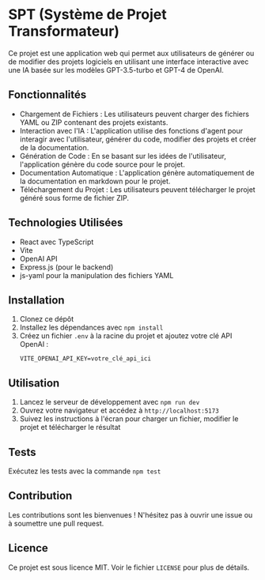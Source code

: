 # SPT (Système de Projet Transformateur)

Ce projet est une application web qui permet aux utilisateurs de générer ou de modifier des projets logiciels en utilisant une interface interactive avec une IA basée sur les modèles GPT-3.5-turbo et GPT-4 de OpenAI.

## Fonctionnalités

- Chargement de Fichiers : Les utilisateurs peuvent charger des fichiers YAML ou ZIP contenant des projets existants.
- Interaction avec l'IA : L'application utilise des fonctions d'agent pour interagir avec l'utilisateur, générer du code, modifier des projets et créer de la documentation.
- Génération de Code : En se basant sur les idées de l'utilisateur, l'application génère du code source pour le projet.
- Documentation Automatique : L'application génère automatiquement de la documentation en markdown pour le projet.
- Téléchargement du Projet : Les utilisateurs peuvent télécharger le projet généré sous forme de fichier ZIP.

## Technologies Utilisées

- React avec TypeScript
- Vite
- OpenAI API
- Express.js (pour le backend)
- js-yaml pour la manipulation des fichiers YAML

## Installation

1. Clonez ce dépôt
2. Installez les dépendances avec `npm install`
3. Créez un fichier `.env` à la racine du projet et ajoutez votre clé API OpenAI :
   ```
   VITE_OPENAI_API_KEY=votre_clé_api_ici
   ```

## Utilisation

1. Lancez le serveur de développement avec `npm run dev`
2. Ouvrez votre navigateur et accédez à `http://localhost:5173`
3. Suivez les instructions à l'écran pour charger un fichier, modifier le projet et télécharger le résultat

## Tests

Exécutez les tests avec la commande `npm test`

## Contribution

Les contributions sont les bienvenues ! N'hésitez pas à ouvrir une issue ou à soumettre une pull request.

## Licence

Ce projet est sous licence MIT. Voir le fichier `LICENSE` pour plus de détails.